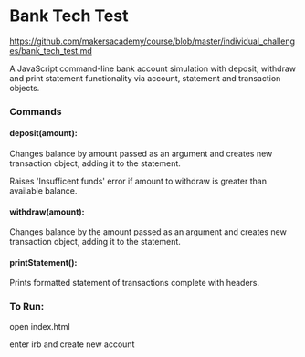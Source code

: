 # Bank Tech Test

https://github.com/makersacademy/course/blob/master/individual_challenges/bank_tech_test.md

A JavaScript command-line bank account simulation with deposit, withdraw and print statement functionality via account, statement and transaction objects.

### Commands

#### deposit(amount):

Changes balance by amount passed as an argument and creates new transaction object, adding it to the statement.

Raises 'Insufficent funds' error if amount to withdraw is greater than available balance.

#### withdraw(amount):

Changes balance by the amount passed as an argument and creates new transaction object, adding it to the statement.

#### printStatement():

Prints formatted statement of transactions complete with headers.

### To Run:

open index.html

enter irb and create new account
